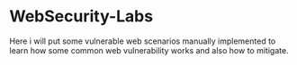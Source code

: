 # WebSecurity-Labs
Here i will put some vulnerable web scenarios manually implemented to learn how some common web vulnerability works and also how to mitigate.
